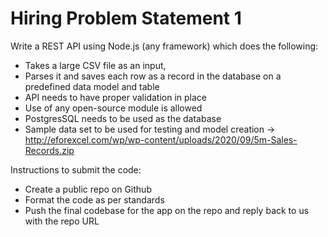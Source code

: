 # Hiring Problem Statement 1

Write a REST API using Node.js (any framework) which does the following:

* Takes a large CSV file as an input,
* Parses it and saves each row as a record in the database on a predefined data model and table
* API needs to have proper validation in place
* Use of any open-source module is allowed
* PostgresSQL needs to be used as the database
* Sample data set to be used for testing and model creation -> http://eforexcel.com/wp/wp-content/uploads/2020/09/5m-Sales-Records.zip




Instructions to submit the code: 

* Create a public repo on Github
* Format the code as per standards
* Push the final codebase for the app on the repo and reply back to us with the repo URL
